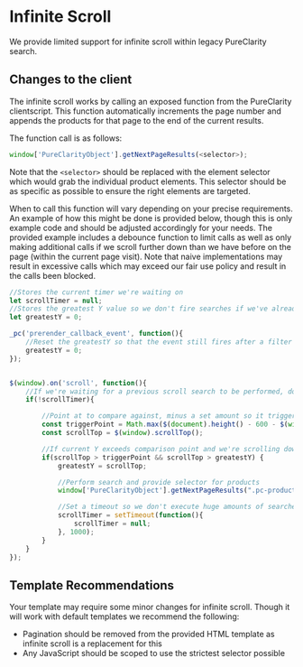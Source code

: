 # Infinite Scroll

We provide limited support for infinite scroll within legacy PureClarity search.

## Changes to the client

The infinite scroll works by calling an exposed function from the PureClarity clientscript. This function automatically increments the page number and appends the products for that page to the end of the current results. 

The function call is as follows:

```javascript
window['PureClarityObject'].getNextPageResults(<selector>);
```

Note that the `<selector>` should be replaced with the element selector which would grab the individual product elements. This selector should be as specific as possible to ensure the right elements are targeted.

When to call this function will vary depending on your precise requirements. An example of how this might be done is provided below, though this is only example code and should be adjusted accordingly for your needs. The provided example includes a debounce function to limit calls as well as only making additional calls if we scroll further down than we have before on the page (within the current page visit). Note that naive implementations may result in excessive calls which may exceed our fair use policy and result in the calls been blocked.

```javascript
//Stores the current timer we're waiting on
let scrollTimer = null;
//Stores the greatest Y value so we don't fire searches if we've already gone past this point
let greatestY = 0;

_pc('prerender_callback_event', function(){
    //Reset the greatestY so that the event still fires after a filter reduces result count
    greatestY = 0;
});


$(window).on('scroll', function(){
    //If we're waiting for a previous scroll search to be performed, don't execute scroll logic
    if(!scrollTimer){

        //Point at to compare against, minus a set amount so it triggers before we see it (where possible)
        const triggerPoint = Math.max($(document).height() - 600 - $(window).height(),0);
        const scrollTop = $(window).scrollTop();

        //If current Y exceeds comparison point and we're scrolling down
        if(scrollTop > triggerPoint && scrollTop > greatestY) {
            greatestY = scrollTop;

            //Perform search and provide selector for products
            window['PureClarityObject'].getNextPageResults(".pc-products .pc-product");

            //Set a timeout so we don't execute huge amounts of searches in a short timeframe
            scrollTimer = setTimeout(function(){
                scrollTimer = null;
            }, 1000);
        }
    }
});
```

## Template Recommendations

Your template may require some minor changes for infinite scroll. Though it will work with default templates we recommend the following: 

* Pagination should be removed from the provided HTML template as infinite scroll is a replacement for this
* Any JavaScript should be scoped to use the strictest selector possible